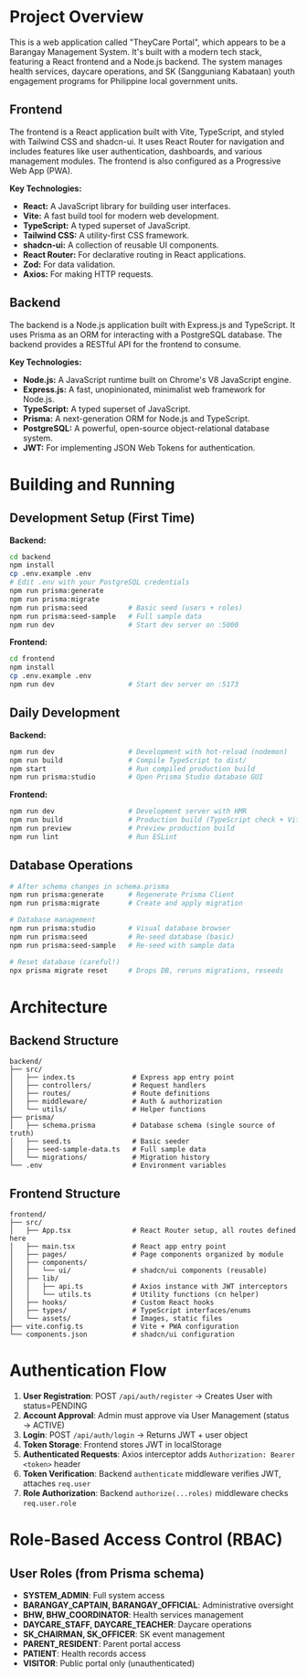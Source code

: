 # Project Overview

This is a web application called "TheyCare Portal", which appears to be a Barangay Management System. It's built with a modern tech stack, featuring a React frontend and a Node.js backend. The system manages health services, daycare operations, and SK (Sangguniang Kabataan) youth engagement programs for Philippine local government units.

## Frontend

The frontend is a React application built with Vite, TypeScript, and styled with Tailwind CSS and shadcn-ui. It uses React Router for navigation and includes features like user authentication, dashboards, and various management modules. The frontend is also configured as a Progressive Web App (PWA).

**Key Technologies:**

*   **React:** A JavaScript library for building user interfaces.
*   **Vite:** A fast build tool for modern web development.
*   **TypeScript:** A typed superset of JavaScript.
*   **Tailwind CSS:** A utility-first CSS framework.
*   **shadcn-ui:** A collection of reusable UI components.
*   **React Router:** For declarative routing in React applications.
*   **Zod:** For data validation.
*   **Axios:** For making HTTP requests.

## Backend

The backend is a Node.js application built with Express.js and TypeScript. It uses Prisma as an ORM for interacting with a PostgreSQL database. The backend provides a RESTful API for the frontend to consume.

**Key Technologies:**

*   **Node.js:** A JavaScript runtime built on Chrome's V8 JavaScript engine.
*   **Express.js:** A fast, unopinionated, minimalist web framework for Node.js.
*   **TypeScript:** A typed superset of JavaScript.
*   **Prisma:** A next-generation ORM for Node.js and TypeScript.
*   **PostgreSQL:** A powerful, open-source object-relational database system.
*   **JWT:** For implementing JSON Web Tokens for authentication.

# Building and Running

## Development Setup (First Time)

**Backend:**
```bash
cd backend
npm install
cp .env.example .env
# Edit .env with your PostgreSQL credentials
npm run prisma:generate
npm run prisma:migrate
npm run prisma:seed          # Basic seed (users + roles)
npm run prisma:seed-sample   # Full sample data
npm run dev                  # Start dev server on :5000
```

**Frontend:**
```bash
cd frontend
npm install
cp .env.example .env
npm run dev                  # Start dev server on :5173
```

## Daily Development

**Backend:**
```bash
npm run dev                  # Development with hot-reload (nodemon)
npm run build                # Compile TypeScript to dist/
npm start                    # Run compiled production build
npm run prisma:studio        # Open Prisma Studio database GUI
```

**Frontend:**
```bash
npm run dev                  # Development server with HMR
npm run build                # Production build (TypeScript check + Vite)
npm run preview              # Preview production build
npm run lint                 # Run ESLint
```

## Database Operations

```bash
# After schema changes in schema.prisma
npm run prisma:generate      # Regenerate Prisma Client
npm run prisma:migrate       # Create and apply migration

# Database management
npm run prisma:studio        # Visual database browser
npm run prisma:seed          # Re-seed database (basic)
npm run prisma:seed-sample   # Re-seed with sample data

# Reset database (careful!)
npx prisma migrate reset     # Drops DB, reruns migrations, reseeds
```

# Architecture

## Backend Structure

```
backend/
├── src/
│   ├── index.ts              # Express app entry point
│   ├── controllers/          # Request handlers
│   ├── routes/               # Route definitions
│   ├── middleware/           # Auth & authorization
│   └── utils/                # Helper functions
├── prisma/
│   ├── schema.prisma         # Database schema (single source of truth)
│   ├── seed.ts               # Basic seeder
│   ├── seed-sample-data.ts   # Full sample data
│   └── migrations/           # Migration history
└── .env                      # Environment variables
```

## Frontend Structure

```
frontend/
├── src/
│   ├── App.tsx               # React Router setup, all routes defined here
│   ├── main.tsx              # React app entry point
│   ├── pages/                # Page components organized by module
│   ├── components/
│   │   └── ui/               # shadcn/ui components (reusable)
│   ├── lib/
│   │   ├── api.ts            # Axios instance with JWT interceptors
│   │   └── utils.ts          # Utility functions (cn helper)
│   ├── hooks/                # Custom React hooks
│   ├── types/                # TypeScript interfaces/enums
│   └── assets/               # Images, static files
├── vite.config.ts            # Vite + PWA configuration
└── components.json           # shadcn/ui configuration
```

# Authentication Flow

1. **User Registration**: POST `/api/auth/register` → Creates User with status=PENDING
2. **Account Approval**: Admin must approve via User Management (status → ACTIVE)
3. **Login**: POST `/api/auth/login` → Returns JWT + user object
4. **Token Storage**: Frontend stores JWT in localStorage
5. **Authenticated Requests**: Axios interceptor adds `Authorization: Bearer <token>` header
6. **Token Verification**: Backend `authenticate` middleware verifies JWT, attaches `req.user`
7. **Role Authorization**: Backend `authorize(...roles)` middleware checks `req.user.role`

# Role-Based Access Control (RBAC)

## User Roles (from Prisma schema)
- **SYSTEM_ADMIN**: Full system access
- **BARANGAY_CAPTAIN, BARANGAY_OFFICIAL**: Administrative oversight
- **BHW, BHW_COORDINATOR**: Health services management
- **DAYCARE_STAFF, DAYCARE_TEACHER**: Daycare operations
- **SK_CHAIRMAN, SK_OFFICER**: SK event management
- **PARENT_RESIDENT**: Parent portal access
- **PATIENT**: Health records access
- **VISITOR**: Public portal only (unauthenticated)